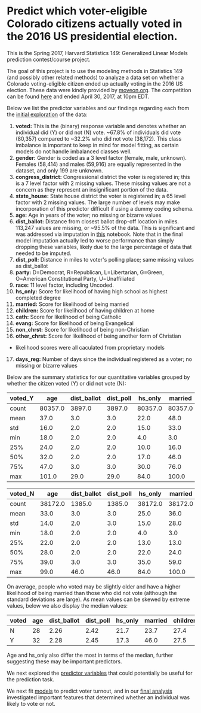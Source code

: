 # Predict which voter-eligible Colorado citizens actually voted in the 2016 US presidential election.

This is the Spring 2017, Harvard Statistics 149: Generalized Linear Models prediction contest/course project.

The goal of this project is to use the modeling methods in Statistics 149 (and possibly other related methods) to analyze a data set on whether a Colorado voting-eligible citizen ended up actually voting in the 2016 US election. These data were kindly provided by [moveon.org](https://front.moveon.org/). The competition can be found [here](inclass.kaggle.com/c/who-voted) and ended April 30, 2017, at 10pm EDT.

Below we list the predictor variables and our findings regarding each from the [initial exploration](who-voted_EDA.ipynb) of the data:

1. **voted:** This is the (binary) response variable and denotes whether an individual did (Y) or did not (N) vote. ~67.8% of individuals did vote (80,357) compared to ~32.2% who did not vote (38,172). This class imbalance is important to keep in mind for model fitting, as certain models do not handle imbalanced classes well.
2. **gender:** Gender is coded as a 3 level factor (female, male, unknown). Females (58,414) and males (59,916) are equally represented in the dataset, and only 199 are unknown.
3. **congress_district:** Congressional district the voter is registered in; this is a 7 level factor with 2 missing values. These missing values are not a concern as they represent an insignificant portion of the data.
4. **state_house:** State house district the voter is registered in; a 65 level factor with 2 missing values. The large number of levels may make incorporation of this predictor difficult if using a dummy coding schema.
5. **age:** Age in years of the voter; no missing or bizarre values
6. **dist_ballot:** Distance from closest ballot drop-off location in miles. 113,247 values are missing, or ~95.5% of the data. This is significant and was addressed via imputation in [this](who-voted_impute.ipynb) notebook. Note that in the final model imputation actually led to worse performance than simply dropping these variables, likely due to the large percentage of data that needed to be imputed.
7. **dist_poll:** Distance in miles to voter's polling place; same missing values as dist_ballot
8. **party:** D=Democrat, R=Republican, L=Libertarian, G=Green, O=American Constitutional Party, U=Unaffiliated
9. **race:** 11 level factor, including Uncoded. 
10. **hs_only:** Score for likelihood of having high school as highest completed degree
11. **married:** Score for likelihood of being married
12. **children:** Score for likelihood of having children at home
13. **cath:** Score for likelihood of being Catholic
14. **evang:** Score for likelihood of being Evangelical
15. **non_chrst:** Score for likelihood of being non-Christian
16. **other_chrst:** Score for likelihood of being another form of Christian
   * likelihood scores were all caculated from proprietary models
17. **days_reg:** Number of days since the individual registered as a voter; no missing or bizarre values

Below are the summary statistics for our quantitative variables grouped by whether the citizen voted (Y) or did not vote (N):

voted_Y  |  age      |  dist_ballot  |  dist_poll  |  hs_only  |  married  |  children  |  cath     |  evang    |  non_chrst  |  other_chrst  |  days_reg
---------|-----------|---------------|-------------|-----------|-----------|------------|-----------|-----------|-------------|---------------|----------
count    |  80357.0  |  3897.0       |  3897.0     |  80357.0  |  80357.0  |  80357.0   |  80357.0  |  80357.0  |  80357.0    |  80357.0      |  80357.0
mean     |  37.0     |  3.0          |  3.0        |  22.0     |  48.0     |  34.0      |  12.0     |  16.0     |  40.0       |  31.0         |  453.0
std      |  16.0     |  2.0          |  2.0        |  15.0     |  33.0     |  22.0      |  6.0      |  7.0      |  11.0       |  4.0          |  108.0
min      |  18.0     |  2.0          |  2.0        |  4.0      |  3.0      |  1.0       |  5.0      |  2.0      |  5.0        |  9.0          |  223.0
25%      |  24.0     |  2.0          |  2.0        |  10.0     |  16.0     |  16.0      |  9.0      |  10.0     |  32.0       |  29.0         |  371.0
50%      |  32.0     |  2.0          |  2.0        |  17.0     |  46.0     |  28.0      |  12.0     |  15.0     |  39.0       |  31.0         |  441.0
75%      |  47.0     |  3.0          |  3.0        |  30.0     |  76.0     |  49.0      |  15.0     |  21.0     |  48.0       |  34.0         |  536.0
max      |  101.0    |  29.0         |  29.0       |  84.0     |  100.0    |  90.0      |  74.0     |  56.0     |  74.0       |  51.0         |  677.0

voted_N  |  age      |  dist_ballot  |  dist_poll  |  hs_only  |  married  |  children  |  cath     |  evang    |  non_chrst  |  other_chrst  |  days_reg
---------|-----------|---------------|-------------|-----------|-----------|------------|-----------|-----------|-------------|---------------|----------
count    |  38172.0  |  1385.0       |  1385.0     |  38172.0  |  38172.0  |  38172.0   |  38172.0  |  38172.0  |  38172.0    |  38172.0      |  38172.0
mean     |  33.0     |  3.0          |  3.0        |  25.0     |  36.0     |  32.0      |  12.0     |  16.0     |  41.0       |  31.0         |  472.0
std      |  14.0     |  2.0          |  3.0        |  15.0     |  28.0     |  18.0      |  7.0      |  6.0      |  10.0       |  4.0          |  111.0
min      |  18.0     |  2.0          |  2.0        |  4.0      |  3.0      |  1.0       |  5.0      |  2.0      |  5.0        |  10.0         |  223.0
25%      |  22.0     |  2.0          |  2.0        |  13.0     |  13.0     |  18.0      |  8.0      |  11.0     |  34.0       |  29.0         |  383.0
50%      |  28.0     |  2.0          |  2.0        |  22.0     |  24.0     |  27.0      |  11.0     |  15.0     |  41.0       |  31.0         |  466.0
75%      |  39.0     |  3.0          |  3.0        |  35.0     |  59.0     |  44.0      |  14.0     |  20.0     |  48.0       |  33.0         |  567.0
max      |  99.0     |  46.0         |  46.0       |  84.0     |  100.0    |  89.0      |  73.0     |  50.0     |  73.0       |  47.0         |  677.0

On average, people who voted may be slightly older and have a higher likelihood of being married than those who did not vote (although the standard deviations are large). As mean values can be skewed by extreme values, below we also display the median values:

voted  |  age  |  dist_ballot  |  dist_poll  |  hs_only  |  married  |  children  |  cath  |  evang  |  non_chrst  |  other_chrst  |  days_reg
-------|-------|---------------|-------------|-----------|-----------|------------|--------|---------|-------------|---------------|----------
N      |  28   |  2.26         |  2.42       |  21.7     |  23.7     |  27.4      |  11.0  |  15.3   |  40.8       |  31.0         |  466
Y      |  32   |  2.28         |  2.45       |  17.3     |  46.0     |  27.5      |  12.0  |  15.0   |  39.2       |  31.4         |  441

Age and hs_only also differ the most in terms of the median, further suggesting these may be important predictors.

We next explored the [predictor variables](who-voted_features.ipynb) that could potentially be useful for the prediction task.

We next fit [models](who-voted_modeling.ipynb) to predict voter turnout, and in our [final analysis](who-voted_final.ipynb) investigated important features that determined whether an individual was likely to vote or not.

